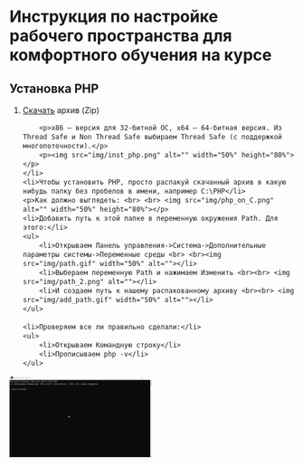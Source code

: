 <h1> Инструкция по настройке рабочего пространства для комфортного обучения на курсе </h1>

<h2> Установка PHP </h2>

<ol>
    <li>
        <p><a href="https://windows.php.net/download#php-7.2">Скачать</a> архив (Zip)</p>

        <p>x86 — версия для 32-битной ОС, x64 — 64-битная версия. Из Thread Safe и Non Thread Safe выбираем Thread Safe (c поддержкой многопоточности).</p>
        <p><img src="img/inst_php.png" alt="" width="50%" height="80%"></p>
    </li>
    <li>Чтобы установить PHP, просто распакуй скачанный архив в какую нибудь папку без пробелов в имени, например C:\PHP</li>
    <p>Как должно выглядеть: <br> <br> <img src="img/php_on_C.png" alt="" width="50%" height="80%"></p>
    <li>Добавить путь к этой папке в переменную окружения Path. Для этого:</li>
    <ul>
        <li>Открываем Панель управления->Система->Дополнительные параметры системы->Переменные среды <br> <br><img src="img/path.gif" width="50%" alt=""></li>
        <li>Выбераем переменную Path и нажимаем Изменить <br><br> <img src="img/path_2.png" alt=""></li>
        <li>И создаем путь к нашему распакованному архиву <br><br> <img src="img/add_path.gif" width="50%" alt=""></li>
    </ul>

    <li>Проверяем все ли правильно сделали:</li>
    <ul>
        <li>Открываем Командную строку</li>
        <li>Прописываем php -v</li>
    </ul>
</ol>
<p><img src="img/check.gif" width="50%" alt=""></p>
